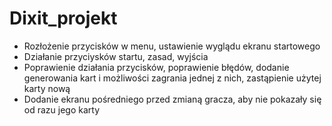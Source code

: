 # Dixit_projekt
- Rozłożenie przycisków w menu, ustawienie wyglądu ekranu startowego  
- Działanie przyciysków startu, zasad, wyjścia
- Poprawienie działania przycisków, poprawienie błędów, dodanie generowania kart i możliwości zagrania jednej z nich, zastąpienie użytej karty nową
- Dodanie ekranu pośredniego przed zmianą gracza, aby nie pokazały się od razu jego karty

